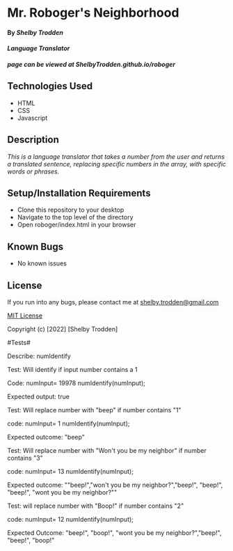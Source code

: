 # Mr. Roboger's Neighborhood

#### By _**Shelby Trodden**_

#### _Language Translator_

##### page can be viewed at ShelbyTrodden.github.io/roboger

## Technologies Used

* HTML
* CSS
* Javascript


## Description
_This is a language translator that takes a number from the user and returns a translated sentence, replacing specific numbers in the array, with specific words or phrases._

## Setup/Installation Requirements
* Clone this repository to your desktop
* Navigate to the top level of the directory
* Open roboger/index.html in your browser

## Known Bugs
* No known issues

## License

If you run into any bugs, please contact me at shelby.trodden@gmail.com

[MIT License](/LICENSE.txt)

Copyright (c) [2022] [Shelby Trodden]

#Tests#

Describe: numIdentify

Test: Will identify if input number contains a 1

Code: numInput= 19978
numIdentify(numInput);


Expected output: true

Test: Will replace number with "beep" if number contains "1"

code: numInput= 1
numIdentify(numInput);

Expected outcome: "beep"

Test: Will replace number with "Won't you be my neighbor" if number contains "3"

code: numInput= 13
numIdentify(numInput);

Expected outcome: ""beep!","won't you be my neighbor?","beep!", "beep!", "beep!", "wont you be my neighbor?""

Test: will replace number with "Boop!" if number contains "2"

code: numInput= 12
numIdentify(numInput);

Expected Outcome: "beep!", "boop!", "wont you be my neighbor?","beep!", "beep!", "boop!"

